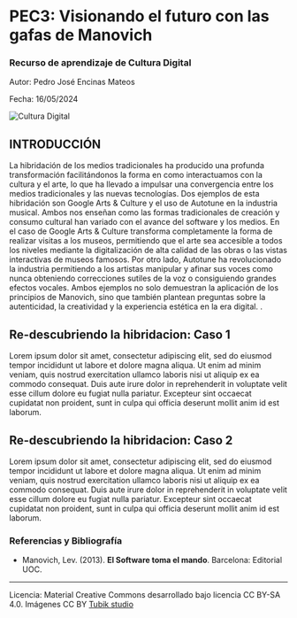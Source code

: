 # PEC3: Visionando el futuro con las gafas de Manovich 

### Recurso de aprendizaje de Cultura Digital 


Autor: Pedro José Encinas Mateos


Fecha: 16/05/2024

![Cultura Digital](Cultura_Digital_pequeño.jpg)


## INTRODUCCIÓN


La hibridación de los medios tradicionales ha producido una profunda transformación facilitándonos la forma en como interactuamos con la cultura y el arte, lo que ha llevado a impulsar una convergencia entre los medios tradicionales y las nuevas tecnologías. 
Dos ejemplos de esta hibridación son Google Arts & Culture y el uso de Autotune en la industria musical. Ambos nos enseñan como las formas tradicionales de creación y consumo cultural han variado con el avance del software y los medios. 
En el caso de Google Arts & Culture transforma completamente la forma de realizar visitas a los museos, permitiendo que el arte sea accesible a todos los niveles mediante la digitalización de alta calidad de las obras o las vistas interactivas de museos famosos. 
Por otro lado, Autotune ha revolucionado la industria permitiendo a los artistas manipular y afinar sus voces como nunca obteniendo correcciones sutiles de la voz o consiguiendo grandes efectos vocales. 
Ambos ejemplos no solo demuestran la aplicación de los principios de Manovich, sino que también plantean preguntas sobre la autenticidad, la creatividad y la experiencia estética en la era digital.
.


## Re-descubriendo la hibridacion: Caso 1

Lorem ipsum dolor sit amet, consectetur adipiscing elit, sed do eiusmod tempor incididunt ut labore et dolore magna aliqua. Ut enim ad minim veniam, quis nostrud exercitation ullamco laboris nisi ut aliquip ex ea commodo consequat. Duis aute irure dolor in reprehenderit in voluptate velit esse cillum dolore eu fugiat nulla pariatur. Excepteur sint occaecat cupidatat non proident, sunt in culpa qui officia deserunt mollit anim id est laborum.



## Re-descubriendo la hibridacion: Caso 2

Lorem ipsum dolor sit amet, consectetur adipiscing elit, sed do eiusmod tempor incididunt ut labore et dolore magna aliqua. Ut enim ad minim veniam, quis nostrud exercitation ullamco laboris nisi ut aliquip ex ea commodo consequat. Duis aute irure dolor in reprehenderit in voluptate velit esse cillum dolore eu fugiat nulla pariatur. Excepteur sint occaecat cupidatat non proident, sunt in culpa qui officia deserunt mollit anim id est laborum.


### Referencias y Bibliografía

* Manovich, Lev. (2013). **El Software toma el mando**. Barcelona: Editorial UOC. 


----

Licencia: Material Creative Commons desarrollado bajo licencia CC BY-SA 4.0. Imágenes CC BY [Tubik studio](https://blog.tubikstudio.com/how-to-create-original-flat-illustrations-designers-tips/) 
